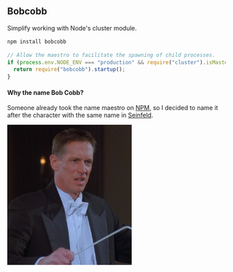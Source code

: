 Bobcobb
-------

Simplify working with Node's cluster module.


``` bash
npm install bobcobb
```

``` javascript
// Allow the maestro to facilitate the spawning of child processes.
if (process.env.NODE_ENV === "production" && require("cluster").isMaster) {
  return require("bobcobb").startup();
}
```

#### Why the name Bob Cobb?

Someone already took the name maestro on
[NPM](https://npmjs.org/package/maestro), so I decided to name it after the
character with the same name in
[Seinfeld](http://seinfeld.wikia.com/wiki/Bob_Cobb).

![](https://raw.githubusercontent.com/tbranyen/bobcobb/master/bobcobb.jpg)
